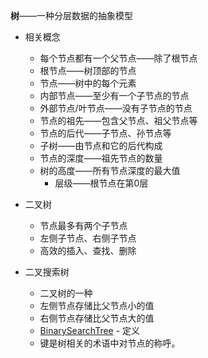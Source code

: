 **树**——一种分层数据的抽象模型
* 相关概念
  * 每个节点都有一个父节点——除了根节点
  * 根节点——树顶部的节点
  * 节点——树中的每个元素
  * 内部节点——至少有一个子节点的节点
  * 外部节点/叶节点——没有子节点的节点
  * 节点的祖先——包含父节点、祖父节点等
  * 节点的后代——子节点、孙节点等
  * 子树——由节点和它的后代构成
  * 节点的深度——祖先节点的数量
  * 树的高度——所有节点深度的最大值
    * 层级——根节点在第0层
* 二叉树
  * 节点最多有两个子节点
  * 左侧子节点、右侧子节点
  * 高效的插入、查找、删除

* 二叉搜索树
  * 二叉树的一种
  * 左侧节点存储比父节点小的值
  * 右侧节点存储比父节点大的值
  * [BinarySearchTree](./BinarySearchTree.js) - 定义
  * 键是树相关的术语中对节点的称呼。
